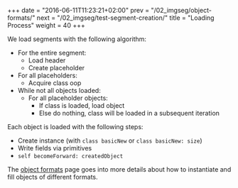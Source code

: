 +++
date = "2016-06-11T11:23:21+02:00"
prev = "/02_imgseg/object-formats/"
next = "/02_imgseg/test-segment-creation/"
title = "Loading Process"
weight = 40
+++

We load segments with the following algorithm:

+ For the entire segment:
	- Load header
	- Create placeholder
+ For all placeholders:
	- Acquire class oop
+ While not all objects loaded:
	- For all placeholder objects:
		* If class is loaded, load object
		* Else do nothing, class will be loaded in a subsequent iteration

Each object is loaded with the following steps:

+ Create instance (with `class basicNew` or `class basicNew: size`)
+ Write fields via primitives
+ `self becomeForward: createdObject`

The [object formats](/02_imgseg/object-formats/) page goes into more details about how to instantiate and fill objects of different formats.


